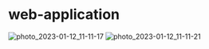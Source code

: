 # web-application
![photo_2023-01-12_11-11-17](https://user-images.githubusercontent.com/73220736/212039223-589039dd-c1c1-48fa-9d2c-3c354c83b594.jpg)
![photo_2023-01-12_11-11-21](https://user-images.githubusercontent.com/73220736/212039237-5a567ee5-6f70-4989-8919-fcead0addbea.jpg)
